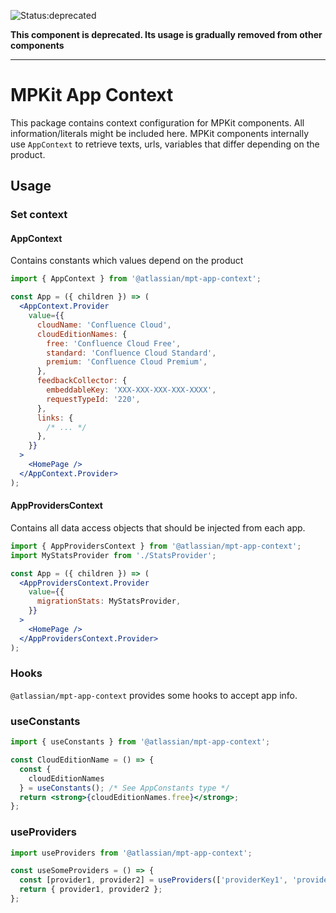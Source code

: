 ![Status:deprecated](https://img.shields.io/badge/-deprecated-red)

**This component is deprecated. Its usage is gradually removed from other components**

---
# MPKit App Context

This package contains context configuration for MPKit components. All information/literals might be
included here. MPKit components internally use `AppContext` to retrieve texts, urls, variables that
differ depending on the product.

## Usage

### Set context

#### AppContext

Contains constants which values depend on the product

```jsx
import { AppContext } from '@atlassian/mpt-app-context';

const App = ({ children }) => (
  <AppContext.Provider
    value={{
      cloudName: 'Confluence Cloud',
      cloudEditionNames: {
        free: 'Confluence Cloud Free',
        standard: 'Confluence Cloud Standard',
        premium: 'Confluence Cloud Premium',
      },
      feedbackCollector: {
        embeddableKey: 'XXX-XXX-XXX-XXX-XXXX',
        requestTypeId: '220',
      },
      links: {
        /* ... */
      },
    }}
  >
    <HomePage />
  </AppContext.Provider>
);
```

#### AppProvidersContext

Contains all data access objects that should be injected from each app.

```jsx
import { AppProvidersContext } from '@atlassian/mpt-app-context';
import MyStatsProvider from './StatsProvider';

const App = ({ children }) => (
  <AppProvidersContext.Provider
    value={{
      migrationStats: MyStatsProvider,
    }}
  >
    <HomePage />
  </AppProvidersContext.Provider>
);
```

### Hooks

`@atlassian/mpt-app-context` provides some hooks to accept app info.

### useConstants

```jsx
import { useConstants } from '@atlassian/mpt-app-context';

const CloudEditionName = () => {
  const {
    cloudEditionNames
  } = useConstants(); /* See AppConstants type */
  return <strong>{cloudEditionNames.free}</strong>;
};
```

### useProviders

```js
import useProviders from '@atlassian/mpt-app-context';

const useSomeProviders = () => {
  const [provider1, provider2] = useProviders(['providerKey1', 'providerKey1']);
  return { provider1, provider2 };
};
```
